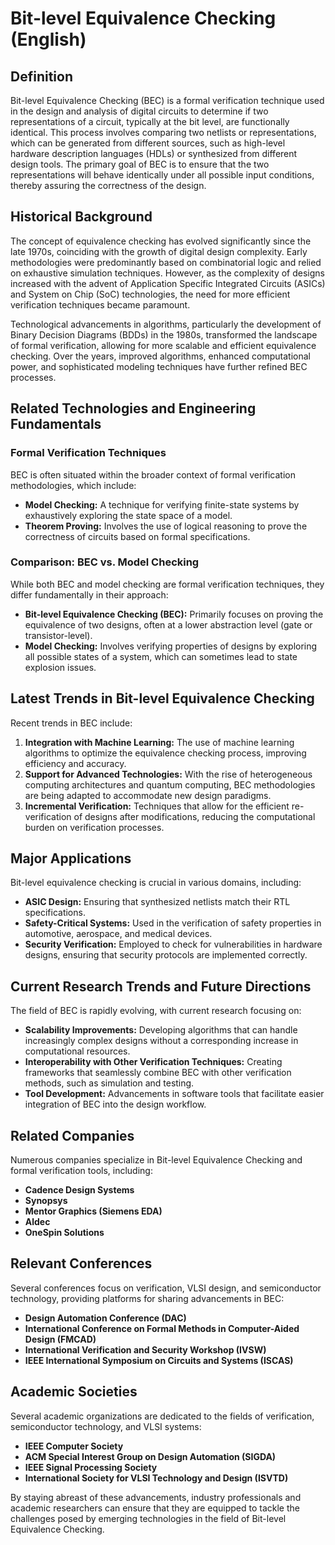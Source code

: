# Bit-level Equivalence Checking (English)

## Definition
Bit-level Equivalence Checking (BEC) is a formal verification technique used in the design and analysis of digital circuits to determine if two representations of a circuit, typically at the bit level, are functionally identical. This process involves comparing two netlists or representations, which can be generated from different sources, such as high-level hardware description languages (HDLs) or synthesized from different design tools. The primary goal of BEC is to ensure that the two representations will behave identically under all possible input conditions, thereby assuring the correctness of the design.

## Historical Background
The concept of equivalence checking has evolved significantly since the late 1970s, coinciding with the growth of digital design complexity. Early methodologies were predominantly based on combinatorial logic and relied on exhaustive simulation techniques. However, as the complexity of designs increased with the advent of Application Specific Integrated Circuits (ASICs) and System on Chip (SoC) technologies, the need for more efficient verification techniques became paramount. 

Technological advancements in algorithms, particularly the development of Binary Decision Diagrams (BDDs) in the 1980s, transformed the landscape of formal verification, allowing for more scalable and efficient equivalence checking. Over the years, improved algorithms, enhanced computational power, and sophisticated modeling techniques have further refined BEC processes.

## Related Technologies and Engineering Fundamentals
### Formal Verification Techniques
BEC is often situated within the broader context of formal verification methodologies, which include:

- **Model Checking:** A technique for verifying finite-state systems by exhaustively exploring the state space of a model.
- **Theorem Proving:** Involves the use of logical reasoning to prove the correctness of circuits based on formal specifications.

### Comparison: BEC vs. Model Checking
While both BEC and model checking are formal verification techniques, they differ fundamentally in their approach:

- **Bit-level Equivalence Checking (BEC):** Primarily focuses on proving the equivalence of two designs, often at a lower abstraction level (gate or transistor-level).
- **Model Checking:** Involves verifying properties of designs by exploring all possible states of a system, which can sometimes lead to state explosion issues.

## Latest Trends in Bit-level Equivalence Checking
Recent trends in BEC include:

1. **Integration with Machine Learning:** The use of machine learning algorithms to optimize the equivalence checking process, improving efficiency and accuracy.
2. **Support for Advanced Technologies:** With the rise of heterogeneous computing architectures and quantum computing, BEC methodologies are being adapted to accommodate new design paradigms.
3. **Incremental Verification:** Techniques that allow for the efficient re-verification of designs after modifications, reducing the computational burden on verification processes.

## Major Applications
Bit-level equivalence checking is crucial in various domains, including:

- **ASIC Design:** Ensuring that synthesized netlists match their RTL specifications.
- **Safety-Critical Systems:** Used in the verification of safety properties in automotive, aerospace, and medical devices.
- **Security Verification:** Employed to check for vulnerabilities in hardware designs, ensuring that security protocols are implemented correctly.

## Current Research Trends and Future Directions
The field of BEC is rapidly evolving, with current research focusing on:

- **Scalability Improvements:** Developing algorithms that can handle increasingly complex designs without a corresponding increase in computational resources.
- **Interoperability with Other Verification Techniques:** Creating frameworks that seamlessly combine BEC with other verification methods, such as simulation and testing.
- **Tool Development:** Advancements in software tools that facilitate easier integration of BEC into the design workflow.

## Related Companies
Numerous companies specialize in Bit-level Equivalence Checking and formal verification tools, including:

- **Cadence Design Systems**
- **Synopsys**
- **Mentor Graphics (Siemens EDA)**
- **Aldec**
- **OneSpin Solutions**

## Relevant Conferences
Several conferences focus on verification, VLSI design, and semiconductor technology, providing platforms for sharing advancements in BEC:

- **Design Automation Conference (DAC)**
- **International Conference on Formal Methods in Computer-Aided Design (FMCAD)**
- **International Verification and Security Workshop (IVSW)**
- **IEEE International Symposium on Circuits and Systems (ISCAS)**

## Academic Societies
Several academic organizations are dedicated to the fields of verification, semiconductor technology, and VLSI systems:

- **IEEE Computer Society**
- **ACM Special Interest Group on Design Automation (SIGDA)**
- **IEEE Signal Processing Society**
- **International Society for VLSI Technology and Design (ISVTD)**

By staying abreast of these advancements, industry professionals and academic researchers can ensure that they are equipped to tackle the challenges posed by emerging technologies in the field of Bit-level Equivalence Checking.